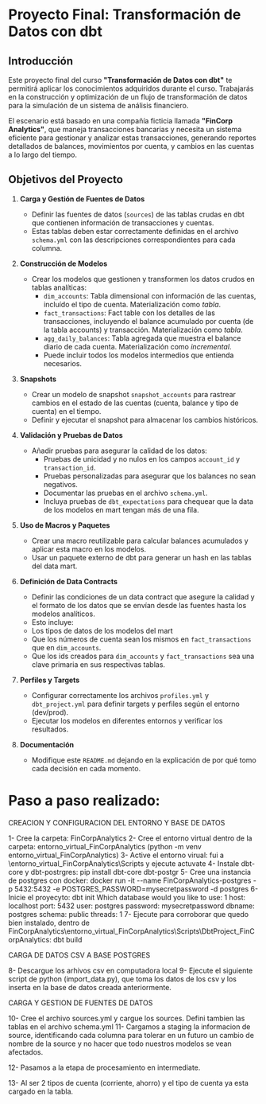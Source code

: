 # Proyecto Final: Transformación de Datos con dbt

## Introducción

Este proyecto final del curso **"Transformación de Datos con dbt"** te permitirá aplicar los conocimientos adquiridos durante el curso. Trabajarás en la construcción y optimización de un flujo de transformación de datos para la simulación de un sistema de análisis financiero.

El escenario está basado en una compañía ficticia llamada **"FinCorp Analytics"**, que maneja transacciones bancarias y necesita un sistema eficiente para gestionar y analizar estas transacciones, generando reportes detallados de balances, movimientos por cuenta, y cambios en las cuentas a lo largo del tiempo.

## Objetivos del Proyecto

1. **Carga y Gestión de Fuentes de Datos**
   - Definir las fuentes de datos (`sources`) de las tablas crudas en dbt que contienen información de transacciones y cuentas.
   - Estas tablas deben estar correctamente definidas en el archivo `schema.yml` con las descripciones correspondientes para cada columna.

2. **Construcción de Modelos**
   - Crear los modelos que gestionen y transformen los datos crudos en tablas analíticas:
     - `dim_accounts`: Tabla dimensional con información de las cuentas, incluído el tipo de cuenta. Materialización como *tabla*.
     - `fact_transactions`: Fact table con los detalles de las transacciones, incluyendo el balance acumulado por cuenta (de la tabla accounts) y transacción. Materialización como *tabla*.
     - `agg_daily_balances`: Tabla agregada que muestra el balance diario de cada cuenta. Materialización como *incremental*.
     - Puede incluir todos los modelos intermedios que entienda necesarios.

3. **Snapshots**
   - Crear un modelo de snapshot `snapshot_accounts` para rastrear cambios en el estado de las cuentas (cuenta, balance y tipo de cuenta) en el tiempo.
   - Definir y ejecutar el snapshot para almacenar los cambios históricos.

4. **Validación y Pruebas de Datos**
   - Añadir pruebas para asegurar la calidad de los datos:
     - Pruebas de unicidad y no nulos en los campos `account_id` y `transaction_id`.
     - Pruebas personalizadas para asegurar que los balances no sean negativos.
     - Documentar las pruebas en el archivo `schema.yml`.
     - Incluya pruebas de `dbt_expectations` para chequear que la data de los modelos en mart tengan más de una fila.

5. **Uso de Macros y Paquetes**
   - Crear una macro reutilizable para calcular balances acumulados y aplicar esta macro en los modelos.
   - Usar un paquete externo de dbt para generar un hash en las tablas del data mart.

6. **Definición de Data Contracts**
   - Definir las condiciones de un data contract que asegure la calidad y el formato de los datos que se envían desde las fuentes hasta los modelos analíticos.
   - Esto incluye:
    - Los tipos de datos de los modelos del mart
    - Que los números de cuenta sean los mismos en `fact_transactions` que en `dim_accounts`.
    - Que los ids creados para `dim_accounts` y `fact_transactions` sea una clave primaria en sus respectivas tablas.

7. **Perfiles y Targets**
   - Configurar correctamente los archivos `profiles.yml` y `dbt_project.yml` para definir targets y perfiles según el entorno (dev/prod).
   - Ejecutar los modelos en diferentes entornos y verificar los resultados.

8. **Documentación**
   - Modifique este `README.md` dejando en la explicación de por qué tomo cada decisión en cada momento. 


# Paso a paso realizado:
CREACION Y CONFIGURACION DEL ENTORNO Y BASE DE DATOS
 
1- Cree la carpeta: FinCorpAnalytics
2- Cree el entorno virtual dentro de la carpeta: entorno_virtual_FinCorpAnalytics (python -m venv entorno_virtual_FinCorpAnalytics)
3- Active el entorno virual: fui a \entorno_virtual_FinCorpAnalytics\Scripts y ejecute actuvate
4- Instale dbt-core y dbt-postrgres: pip install dbt-core dbt-postgr
5- Cree una instancia de postgres con docker: docker run -it --name FinCorpAnalytics-postgres -p 5432:5432 -e POSTGRES_PASSWORD=mysecretpassword -d postgres
6- Inicie el proyecyto: dbt init
	Which database would you like to use: 1
	host: localhost
	port: 5432
	user: postgres
	password: mysecretpassword
	dbname: postgres
	schema: public
	threads: 1
7- Ejecute para corroborar que quedo bien instalado, dentro de FinCorpAnalytics\entorno_virtual_FinCorpAnalytics\Scripts\DbtProject_FinCorpAnalytics: dbt build
 
CARGA DE DATOS CSV A BASE POSTGRES
 
8- Descargue los arhivos csv en computadora local
9- Ejecute el siguiente script de python (import_data.py), que toma los datos de los csv y los inserta en la base de datos creada anteriormente.

 
CARGA Y GESTION DE FUENTES DE DATOS
 
10- Cree el archivo sources.yml y cargue los sources. Defini tambien las tablas en el archivo schema.yml
11- Cargamos a staging la informacion de source, identificando cada columna para tolerar en un futuro un cambio de nombre de la source y no hacer que todo nuestros modelos se vean afectados.

12- Pasamos a la etapa de procesamiento en intermediate.

13- Al ser 2 tipos de cuenta (corriente, ahorro) y el tipo de cuenta ya esta cargado en la tabla.

